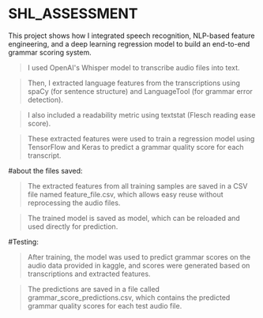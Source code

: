 # SHL_ASSESSMENT

This project shows how I integrated speech recognition, NLP-based feature engineering, and a deep learning regression model to build an end-to-end grammar scoring system.

>I used OpenAI's Whisper model to transcribe audio files into text.

>Then, I extracted language features from the transcriptions using spaCy (for sentence structure) and LanguageTool (for grammar error detection).

>I also included a readability metric using textstat (Flesch reading ease score).

>These extracted features were used to train a regression model using TensorFlow and Keras to predict a grammar quality score for each transcript.

#about the files saved:

>The extracted features from all training samples are saved in a CSV file named feature_file.csv, which allows easy reuse without reprocessing the audio files.

>The trained model is saved as model, which can be reloaded and used directly for prediction.

#Testing:

>After training, the model was used to predict grammar scores on the audio data provided in kaggle, and scores were generated based on transcriptions and extracted features.

>The predictions are saved in a file called grammar_score_predictions.csv, which contains the predicted grammar quality scores for each test audio file.

